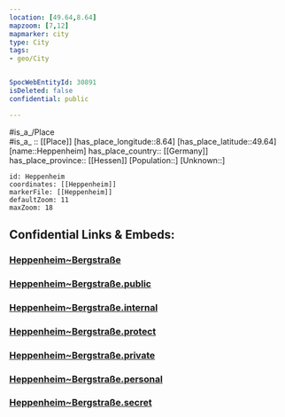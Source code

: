 ```yaml
---
location: [49.64,8.64] 
mapzoom: [7,12] 
mapmarker: city 
type: City
tags:
- geo/City


SpocWebEntityId: 30891
isDeleted: false
confidential: public

---
```

#is_a_/Place  
#is_a_ :: [[Place]] 
[has_place_longitude::8.64] 
[has_place_latitude::49.64] 
[name::Heppenheim] 
has_place_country:: [[Germany]]  
has_place_province:: [[Hessen]] 
[Population::] 
[Unknown::] 


```leaflet
id: Heppenheim
coordinates: [[Heppenheim]] 
markerFile: [[Heppenheim]] 
defaultZoom: 11 
maxZoom: 18
```


## Confidential Links & Embeds: 

### [Heppenheim~Bergstraße](/_Standards/Earth/Continent/Europe/Europe~Central/Germany/Germany~West/Hessen/counties~Hessen/Bergstraße/cities~Bergstraße/Heppenheim~Bergstraße.md) 

### [Heppenheim~Bergstraße.public](/_public/Earth/Continent/Europe/Europe~Central/Germany/Germany~West/Hessen/counties~Hessen/Bergstraße/cities~Bergstraße/Heppenheim~Bergstraße.public.md) 

### [Heppenheim~Bergstraße.internal](/_internal/Earth/Continent/Europe/Europe~Central/Germany/Germany~West/Hessen/counties~Hessen/Bergstraße/cities~Bergstraße/Heppenheim~Bergstraße.internal.md) 

### [Heppenheim~Bergstraße.protect](/_protect/Earth/Continent/Europe/Europe~Central/Germany/Germany~West/Hessen/counties~Hessen/Bergstraße/cities~Bergstraße/Heppenheim~Bergstraße.protect.md) 

### [Heppenheim~Bergstraße.private](/_private/Earth/Continent/Europe/Europe~Central/Germany/Germany~West/Hessen/counties~Hessen/Bergstraße/cities~Bergstraße/Heppenheim~Bergstraße.private.md) 

### [Heppenheim~Bergstraße.personal](/_personal/Earth/Continent/Europe/Europe~Central/Germany/Germany~West/Hessen/counties~Hessen/Bergstraße/cities~Bergstraße/Heppenheim~Bergstraße.personal.md) 

### [Heppenheim~Bergstraße.secret](/_secret/Earth/Continent/Europe/Europe~Central/Germany/Germany~West/Hessen/counties~Hessen/Bergstraße/cities~Bergstraße/Heppenheim~Bergstraße.secret.md)

